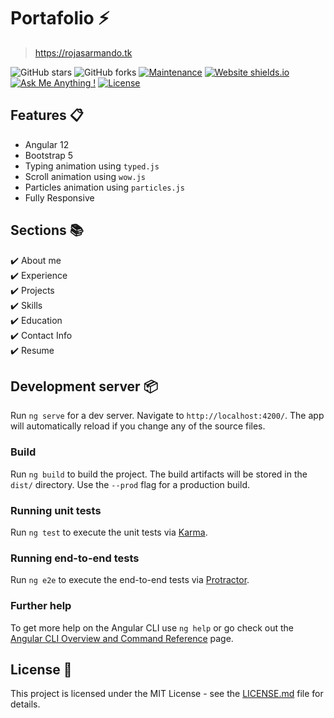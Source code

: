 # Portafolio ⚡️

> https://rojasarmando.tk

![GitHub stars](https://img.shields.io/github/stars/rojasarmando/portafolio)
![GitHub forks](https://img.shields.io/github/forks/rojasarmando/portafolio)
[![Maintenance](https://img.shields.io/badge/maintained-yes-green.svg)](https://github.com/rojasarmando/portafolio/commits/master)
[![Website shields.io](https://img.shields.io/badge/website-up-blue)](http://rojasarmando.tk/)
[![Ask Me Anything !](https://img.shields.io/badge/ask%20me-linkedin-1abc9c.svg)](https://www.linkedin.com/in/rojasarmando/)
[![License](http://img.shields.io/:license-mit-blue.svg?style=flat-square)](http://badges.mit-license.org)

## Features 📋

- Angular 12
- Bootstrap 5
- Typing animation using `typed.js`
- Scroll animation using `wow.js`
- Particles animation using `particles.js`
- Fully Responsive

## Sections 📚

✔️ About me\
✔️ Experience\
✔️ Projects \
✔️ Skills \
✔️ Education\
✔️ Contact Info\
✔️ Resume

## Development server 📦

Run `ng serve` for a dev server. Navigate to `http://localhost:4200/`. The app will automatically reload if you change any of the source files.

### Build

Run `ng build` to build the project. The build artifacts will be stored in the `dist/` directory. Use the `--prod` flag for a production build.

### Running unit tests

Run `ng test` to execute the unit tests via [Karma](https://karma-runner.github.io).

### Running end-to-end tests

Run `ng e2e` to execute the end-to-end tests via [Protractor](http://www.protractortest.org/).

### Further help

To get more help on the Angular CLI use `ng help` or go check out the [Angular CLI Overview and Command Reference](https://angular.io/cli) page.

## License 📄

This project is licensed under the MIT License - see the [LICENSE.md](./LICENSE) file for details.
